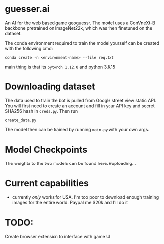 # guesser.ai


An AI for the web based game geoguessr. The model uses a ConVneXt-B backbone pretrained on ImageNet22k, which was then finetuned on the dataset.


The conda environment required to train the model yourself can be created with the following cmd:
```
conda create -n <environment-name> --file req.txt
```

main thing is that its `pytorch 1.12.0` and python 3.8.15


# Downloading dataset

The data used to train the bot is pulled from Google street view static API. You will first need to create an account and fill in your API key and secret SHA256 hash in `creds.py`. Then run 

```
create_data.py
```

The model then can be trained by running `main.py` with your own args.

# Model Checkpoints

The weights to the two models can be found here: #uploading...


# Current capabilities
- currently *only* works for USA. I'm too poor to download enough training images for the entire world. Paypal me $20k and I'll do it

# TODO:

Create browser extension to interface with game UI




